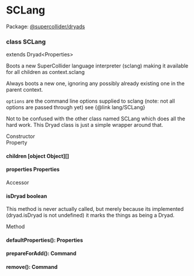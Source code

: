 # SCLang
Package: <a href="#/packages/dryads/api">@supercollider/dryads</a>

<div class="entity-box"><div class="Class"><h3 class="class-header" id="SCLang"><span class="token keyword">class</span> <span class="class">SCLang</span></h3><span class="token keyword">extends</span> <span class="type reference">Dryad&lt;<span class="type reference">Properties</span>&gt;</span><p class="short-text">Boots a new SuperCollider language interpreter (sclang) making it available for all children as context.sclang</p><p class="">Always boots a new one, ignoring any possibly already existing one in the parent context.

`options` are the command line options supplied to sclang (note: not all options are passed through yet)
see {@link lang/SCLang}

Not to be confused with the other class named SCLang which does all the hard work.
This Dryad class is just a simple wrapper around that.
</p><div class="section-heading">Constructor</div><div class="class-member"></div><div class="section-heading">Property</div><div class="class-member"><h4 id="children"><span class="token property">children</span> <span class="type ">[object Object]</span>[]</h4></div><div class="class-member"><h4 id="properties"><span class="token property">properties</span> <span class="type reference">Properties</span></h4></div><div class="section-heading">Accessor</div><div class="class-member"><h4 id="isDryad"><span class="token property">isDryad</span> <span class="type token entity">boolean</span></h4><p class="short-text">This method is never actually called, but merely because its implemented
(dryad.isDryad is not undefined) it marks the things as being a Dryad.</p></div><div class="section-heading">Method</div><div class="class-member"></div><div class="class-member"></div><div class="class-member"></div><div class="class-member"><h4 id="defaultProperties"><span class="token function">defaultProperties</span>(): <span class="type reference">Properties</span></h4></div><div class="class-member"></div><div class="class-member"><h4 id="prepareForAdd"><span class="token function">prepareForAdd</span>(): <span class="type reference">Command</span></h4></div><div class="class-member"><h4 id="remove"><span class="token function">remove</span>(): <span class="type reference">Command</span></h4></div><div class="class-member"></div><div class="class-member"></div><div class="class-member"></div><div class="class-member"></div></div></div>
